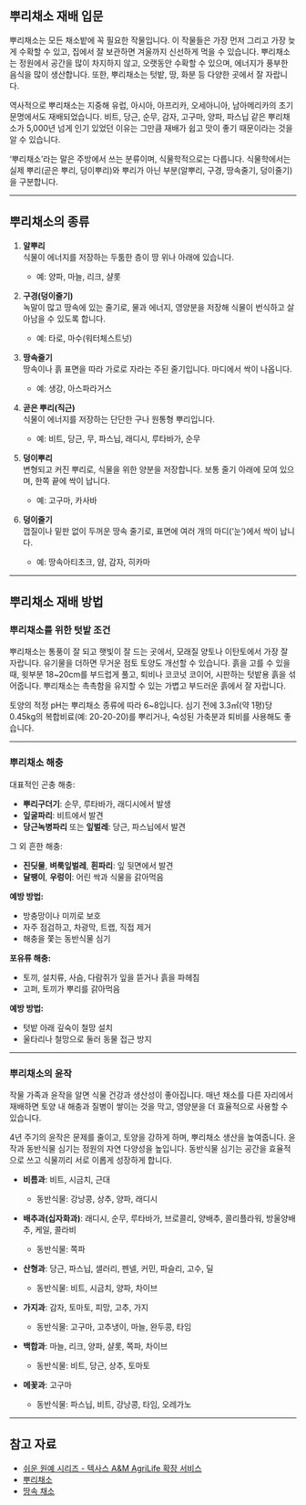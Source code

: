 ## 뿌리채소 재배 입문

뿌리채소는 모든 채소밭에 꼭 필요한 작물입니다. 이 작물들은 가장 먼저 그리고 가장 늦게 수확할 수 있고, 집에서 잘 보관하면 겨울까지 신선하게 먹을 수 있습니다. 뿌리채소는 정원에서 공간을 많이 차지하지 않고, 오랫동안 수확할 수 있으며, 에너지가 풍부한 음식을 많이 생산합니다. 또한, 뿌리채소는 텃밭, 땅, 화분 등 다양한 곳에서 잘 자랍니다.

역사적으로 뿌리채소는 지중해 유럽, 아시아, 아프리카, 오세아니아, 남아메리카의 초기 문명에서도 재배되었습니다. 비트, 당근, 순무, 감자, 고구마, 양파, 파스닙 같은 뿌리채소가 5,000년 넘게 인기 있었던 이유는 그만큼 재배가 쉽고 맛이 좋기 때문이라는 것을 알 수 있습니다.

‘뿌리채소’라는 말은 주방에서 쓰는 분류이며, 식물학적으로는 다릅니다. 식물학에서는 실제 뿌리(곧은 뿌리, 덩이뿌리)와 뿌리가 아닌 부분(알뿌리, 구경, 땅속줄기, 덩이줄기)을 구분합니다.

---

## 뿌리채소의 종류

1. **알뿌리**  
   식물이 에너지를 저장하는 두툼한 층이 땅 위나 아래에 있습니다.  
   - 예: 양파, 마늘, 리크, 샬롯

2. **구경(덩이줄기)**  
   녹말이 많고 땅속에 있는 줄기로, 물과 에너지, 영양분을 저장해 식물이 번식하고 살아남을 수 있도록 합니다.  
   - 예: 타로, 마수(워터체스트넛)

3. **땅속줄기**  
   땅속이나 흙 표면을 따라 가로로 자라는 주된 줄기입니다. 마디에서 싹이 나옵니다.  
   - 예: 생강, 아스파라거스

4. **곧은 뿌리(직근)**  
   식물이 에너지를 저장하는 단단한 구나 원통형 뿌리입니다.  
   - 예: 비트, 당근, 무, 파스닙, 래디시, 루타바가, 순무

5. **덩이뿌리**  
   변형되고 커진 뿌리로, 식물을 위한 양분을 저장합니다. 보통 줄기 아래에 모여 있으며, 한쪽 끝에 싹이 납니다.  
   - 예: 고구마, 카사바

6. **덩이줄기**  
   껍질이나 밑판 없이 두꺼운 땅속 줄기로, 표면에 여러 개의 마디(‘눈’)에서 싹이 납니다.  
   - 예: 땅속아티초크, 얌, 감자, 히카마

---

## 뿌리채소 재배 방법

### 뿌리채소를 위한 텃밭 조건

뿌리채소는 통풍이 잘 되고 햇빛이 잘 드는 곳에서, 모래질 양토나 이탄토에서 가장 잘 자랍니다. 유기물을 더하면 무거운 점토 토양도 개선할 수 있습니다. 흙을 고를 수 있을 때, 윗부분 18~20cm를 부드럽게 풀고, 퇴비나 코코넛 코이어, 시판하는 텃밭용 흙을 섞어줍니다. 뿌리채소는 촉촉함을 유지할 수 있는 가볍고 부드러운 흙에서 잘 자랍니다.

토양의 적정 pH는 뿌리채소 종류에 따라 6~8입니다. 심기 전에 3.3㎡(약 1평)당 0.45kg의 복합비료(예: 20-20-20)를 뿌리거나, 숙성된 가축분과 퇴비를 사용해도 좋습니다.

---

### 뿌리채소 해충

대표적인 곤충 해충:
- **뿌리구더기**: 순무, 루타바가, 래디시에서 발생
- **잎굴파리**: 비트에서 발견
- **당근녹병파리** 또는 **잎벌레**: 당근, 파스닙에서 발견

그 외 흔한 해충:
- **진딧물**, **벼룩잎벌레**, **흰파리**: 잎 뒷면에서 발견
- **달팽이**, **우렁이**: 어린 싹과 식물을 갉아먹음

**예방 방법:**
- 방충망이나 미끼로 보호
- 자주 점검하고, 차광막, 트랩, 직접 제거
- 해충을 쫓는 동반식물 심기

**포유류 해충:**
- 토끼, 설치류, 사슴, 다람쥐가 잎을 뜯거나 흙을 파헤침
- 고퍼, 토끼가 뿌리를 갉아먹음

**예방 방법:**
- 텃밭 아래 깊숙이 철망 설치
- 울타리나 철망으로 둘러 동물 접근 방지

---

### 뿌리채소의 윤작

작물 가족과 윤작을 알면 식물 건강과 생산성이 좋아집니다. 매년 채소를 다른 자리에서 재배하면 토양 내 해충과 질병이 쌓이는 것을 막고, 영양분을 더 효율적으로 사용할 수 있습니다.

4년 주기의 윤작은 문제를 줄이고, 토양을 강하게 하며, 뿌리채소 생산을 높여줍니다. 윤작과 동반식물 심기는 정원의 자연 다양성을 높입니다. 동반식물 심기는 공간을 효율적으로 쓰고 식물끼리 서로 이롭게 성장하게 합니다.


- **비름과**: 비트, 시금치, 근대  
  - 동반식물: 강낭콩, 상추, 양파, 래디시

- **배추과(십자화과)**: 래디시, 순무, 루타바가, 브로콜리, 양배추, 콜리플라워, 방울양배추, 케일, 콜라비  
  - 동반식물: 쪽파

- **산형과**: 당근, 파스닙, 샐러리, 펜넬, 커민, 파슬리, 고수, 딜  
  - 동반식물: 비트, 시금치, 양파, 차이브

- **가지과**: 감자, 토마토, 피망, 고추, 가지  
  - 동반식물: 고구마, 고추냉이, 마늘, 완두콩, 타임

- **백합과**: 마늘, 리크, 양파, 샬롯, 쪽파, 차이브  
  - 동반식물: 비트, 당근, 상추, 토마토

- **메꽃과**: 고구마  
  - 동반식물: 파스닙, 비트, 강낭콩, 타임, 오레가노

---

## 참고 자료

- [쉬운 원예 시리즈 - 텍사스 A&M AgriLife 확장 서비스](https://aggie-horticulture.tamu.edu/vegetable/easy-gardening-series/)
- [뿌리채소](https://ag.umass.edu/sites/ag.umass.edu/files/fact-sheets/pdf/root_crops.pdf)
- [땅속 채소](https://washingtoncountymastergardeners.org/wp-content/uploads/2024/04/Root-Crops-Vegetable-Underground.pdf)
